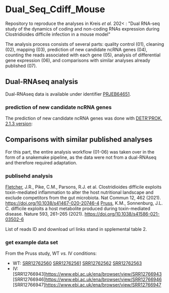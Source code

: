 # Dual_Seq_Cdiff_Mouse

Repository to reproduce the analyses in Kreis _et al._ 202< : "Dual RNA-seq study of the dynamics of coding and non-coding RNAs expression during Clostridioides difficile infection in a mouse model"

The analysis process consists of several parts: quality control (01), cleaning (02), mapping (03), prediction of new candidate ncRNA genes (04), counting the reads associated with each gene (05), analysis of differential gene expression (06), and comparisons with similar analyses already published (07).

## Dual-RNAseq analysis

Dual-RNAseq data is available under identifier [PRJEB64651](https://www.ebi.ac.uk/ena/browser/view/PRJEB64651).

### prediction of new candidate ncRNA genes

The prediction of new candidate ncRNA genes was done with [DETR'PROK, 2.1.3 version](http://rssf.i2bc.paris-saclay.fr/Software/detrprok.php):


## Comparisons with similar published analyses

For this part, the entire analysis workflow (01-06) was taken over in the form of a snakemake pipeline, as the data were not from a dual-RNAseq and therefore required adaptation.

### publisehd analysis

[Fletcher](https://doi.org/10.1038/s41467-020-20746-4), J.R., Pike, C.M., Parsons, R.J. et al. Clostridioides difficile exploits toxin-mediated inflammation to alter the host nutritional landscape and exclude competitors from the gut microbiota. Nat Commun 12, 462 (2021). https://doi.org/10.1038/s41467-020-20746-4
[Pruss](https://doi.org/10.1038/s41586-021-03502-6), K.M., Sonnenburg, J.L. C. difficile exploits a host metabolite produced during toxin-mediated disease. Nature 593, 261–265 (2021). https://doi.org/10.1038/s41586-021-03502-6

List of reads ID and download url links stand in spplemental table 2.

### get example data set

From the Pruss study, WT _vs._ IV conditions:
- WT: [SRR12762560](https://www.ebi.ac.uk/ena/browser/view/SRR12762560) [SRR12762561](https://www.ebi.ac.uk/ena/browser/view/SRR12762561) [SRR12762562](https://www.ebi.ac.uk/ena/browser/view/SRR12762562) [SRR12762563](https://www.ebi.ac.uk/ena/browser/view/SRR12762563)
- IV: [SRR12766943]https://www.ebi.ac.uk/ena/browser/view/SRR12766943 [SRR12766946]https://www.ebi.ac.uk/ena/browser/view/SRR12766946 [SRR12766947]https://www.ebi.ac.uk/ena/browser/view/SRR12766947
